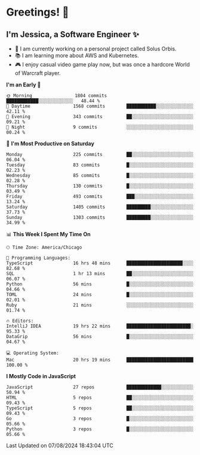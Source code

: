 # Greetings! 🧠

## I'm Jessica, a Software Engineer :sparkles:

- 🌟 I am currently working on a personal project called Solus Orbis.
- 📚 I am learning more about AWS and Kubernetes.
- 🎮 I enjoy casual video game play now, but was once a hardcore World of Warcraft player.

<!--START_SECTION:waka-->
**I'm an Early 🐤** 

```text
🌞 Morning                1804 commits        ████████████░░░░░░░░░░░░░   48.44 % 
🌆 Daytime                1568 commits        ███████████░░░░░░░░░░░░░░   42.11 % 
🌃 Evening                343 commits         ██░░░░░░░░░░░░░░░░░░░░░░░   09.21 % 
🌙 Night                  9 commits           ░░░░░░░░░░░░░░░░░░░░░░░░░   00.24 % 
```
📅 **I'm Most Productive on Saturday** 

```text
Monday                   225 commits         ██░░░░░░░░░░░░░░░░░░░░░░░   06.04 % 
Tuesday                  83 commits          █░░░░░░░░░░░░░░░░░░░░░░░░   02.23 % 
Wednesday                85 commits          █░░░░░░░░░░░░░░░░░░░░░░░░   02.28 % 
Thursday                 130 commits         █░░░░░░░░░░░░░░░░░░░░░░░░   03.49 % 
Friday                   493 commits         ███░░░░░░░░░░░░░░░░░░░░░░   13.24 % 
Saturday                 1405 commits        █████████░░░░░░░░░░░░░░░░   37.73 % 
Sunday                   1303 commits        █████████░░░░░░░░░░░░░░░░   34.99 % 
```


📊 **This Week I Spent My Time On** 

```text
🕑︎ Time Zone: America/Chicago

💬 Programming Languages: 
TypeScript               16 hrs 48 mins      █████████████████████░░░░   82.68 % 
SQL                      1 hr 13 mins        ██░░░░░░░░░░░░░░░░░░░░░░░   06.07 % 
Python                   56 mins             █░░░░░░░░░░░░░░░░░░░░░░░░   04.66 % 
TOML                     24 mins             █░░░░░░░░░░░░░░░░░░░░░░░░   02.01 % 
Ruby                     21 mins             ░░░░░░░░░░░░░░░░░░░░░░░░░   01.74 % 

🔥 Editors: 
IntelliJ IDEA            19 hrs 22 mins      ████████████████████████░   95.33 % 
DataGrip                 56 mins             █░░░░░░░░░░░░░░░░░░░░░░░░   04.67 % 

💻 Operating System: 
Mac                      20 hrs 19 mins      █████████████████████████   100.00 % 
```

**I Mostly Code in JavaScript** 

```text
JavaScript               27 repos            █████████████░░░░░░░░░░░░   50.94 % 
HTML                     5 repos             ██░░░░░░░░░░░░░░░░░░░░░░░   09.43 % 
TypeScript               5 repos             ██░░░░░░░░░░░░░░░░░░░░░░░   09.43 % 
Go                       3 repos             █░░░░░░░░░░░░░░░░░░░░░░░░   05.66 % 
Python                   3 repos             █░░░░░░░░░░░░░░░░░░░░░░░░   05.66 % 
```




 Last Updated on 07/08/2024 18:43:04 UTC
<!--END_SECTION:waka-->

<!--
**jessikuh/jessikuh** is a ✨ _special_ ✨ repository because its `README.md` (this file) appears on your GitHub profile.

Here are some ideas to get you started:

- 🔭 I’m currently working on ...
- 🌱 I’m currently learning ...
- 👯 I’m looking to collaborate on ...
- 🤔 I’m looking for help with ...
- 💬 Ask me about ...
- 📫 How to reach me: ...
- 😄 Pronouns: ...
- ⚡ Fun fact: ...
-->
